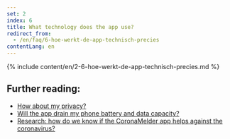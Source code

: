 ```yaml
---
set: 2
index: 6
title: What technology does the app use?
redirect_from: 
  - /en/faq/6-hoe-werkt-de-app-technisch-precies
contentLang: en
---
```

{% include content/en/2-6-hoe-werkt-de-app-technisch-precies.md %}

## Further reading:

- [How about my privacy?](/{{page.lang}}/faq/2-8-hoe-zit-het-met-mijn-privacy)
- [Will the app drain my phone battery and data capacity?](/{{page.lang}}/faq/2-2-hoeveel-data-en-stroom-gebruikt-de-app)
- [Research: how do we know if the CoronaMelder app helps against the coronavirus?](/{{page.lang}}/faq/3-1-onderzoek-hoe-weten-we-of-coronamelder-helpt-tegen-corona)

